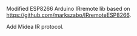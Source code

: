 
Modified ESP8266 Arduino IRremote lib based on https://github.com/markszabo/IRremoteESP8266.

Add Midea IR protocol.